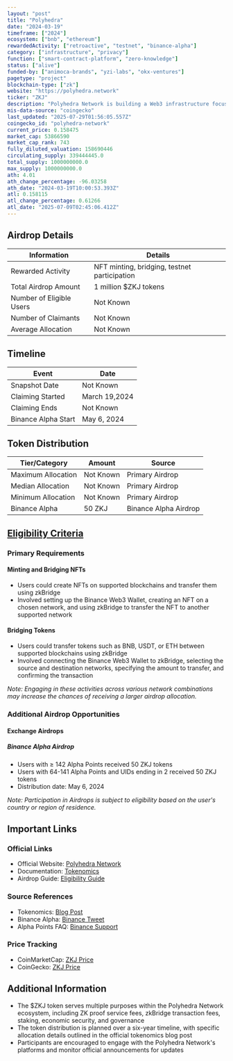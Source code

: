 ```yaml
---
layout: "post"
title: "Polyhedra"
date: "2024-03-19"
timeframe: ["2024"]
ecosystem: ["bnb", "ethereum"]
rewardedActivity: ["retroactive", "testnet", "binance-alpha"]
category: ["infrastructure", "privacy"]
function: ["smart-contract-platform", "zero-knowledge"]
status: ["alive"]
funded-by: ["animoca-brands", "yzi-labs", "okx-ventures"]
pagetype: "project"
blockchain-type: ["zk"]
website: "https://polyhedra.network"
ticker: "ZKJ"
description: "Polyhedra Network is building a Web3 infrastructure focusing on interoperability, scalability, and privacy using advanced zero-knowledge proof (ZKP) technology. Their flagship invention, zkBridge, transforms blockchain interoperability by enabling secure, fast, and trustless cross-chain transactions."
mis-data-source: "coingecko"
last_updated: "2025-07-29T01:56:05.557Z"
coingecko_id: "polyhedra-network"
current_price: 0.158475
market_cap: 53866590
market_cap_rank: 743
fully_diluted_valuation: 158690446
circulating_supply: 339444445.0
total_supply: 1000000000.0
max_supply: 1000000000.0
ath: 4.01
ath_change_percentage: -96.03258
ath_date: "2024-03-19T10:00:53.393Z"
atl: 0.158115
atl_change_percentage: 0.61266
atl_date: "2025-07-09T02:45:06.412Z"
---
```


## Airdrop Details

| Information              | Details               |
| ------------------------ | --------------------- |
| Rewarded Activity        | NFT minting, bridging, testnet participation |
| Total Airdrop Amount     | 1 million $ZKJ tokens |
| Number of Eligible Users | Not Known             |
| Number of Claimants      | Not Known             |
| Average Allocation       | Not Known             |

## Timeline

| Event               | Date          |
| ------------------- | ------------- |
| Snapshot Date       | Not Known     |
| Claiming Started    | March 19,2024 |
| Claiming Ends       | Not Known     |
| Binance Alpha Start | May 6, 2024   |

## Token Distribution

| Tier/Category      | Amount    | Source                    |
| ------------------ | --------- | ------------------------- |
| Maximum Allocation | Not Known | Primary Airdrop           |
| Median Allocation  | Not Known | Primary Airdrop           |
| Minimum Allocation | Not Known | Primary Airdrop           |
| Binance Alpha      | 50 ZKJ    | Binance Alpha Airdrop     |

## [Eligibility Criteria](https://support.bittime.com/hc/en-us/articles/9230390440463-Guide-to-Getting-Polyhedra-Network-ZK-Airdrop-and-How-to-Use-It)

### Primary Requirements

#### Minting and Bridging NFTs
- Users could create NFTs on supported blockchains and transfer them using zkBridge
- Involved setting up the Binance Web3 Wallet, creating an NFT on a chosen network, and using zkBridge to transfer the NFT to another supported network

#### Bridging Tokens
- Users could transfer tokens such as BNB, USDT, or ETH between supported blockchains using zkBridge
- Involved connecting the Binance Web3 Wallet to zkBridge, selecting the source and destination networks, specifying the amount to transfer, and confirming the transaction

_Note: Engaging in these activities across various network combinations may increase the chances of receiving a larger airdrop allocation._

### Additional Airdrop Opportunities

#### Exchange Airdrops

##### Binance Alpha Airdrop
- Users with ≥ 142 Alpha Points received 50 ZKJ tokens
- Users with 64-141 Alpha Points and UIDs ending in 2 received 50 ZKJ tokens
- Distribution date: May 6, 2024

_Note: Participation in Airdrops is subject to eligibility based on the user's country or region of residence._

## Important Links

### Official Links

- Official Website: [Polyhedra Network](https://polyhedra.network)
- Documentation: [Tokenomics](https://blog.polyhedra.network/tokenomics/)
- Airdrop Guide: [Eligibility Guide](https://support.bittime.com/hc/en-us/articles/9230390440463-Guide-to-Getting-Polyhedra-Network-ZK-Airdrop-and-How-to-Use-It)

### Source References

- Tokenomics: [Blog Post](https://blog.polyhedra.network/tokenomics/)
- Binance Alpha: [Binance Tweet](https://x.com/binance/status/1920005613867737516)
- Alpha Points FAQ: [Binance Support](https://binance.com/en/support/faq/detail/12e7f2e555704f9c8e852d1c1afb032a)

### Price Tracking

- CoinMarketCap: [ZKJ Price](https://coinmarketcap.com/currencies/polyhedra-network)
- CoinGecko: [ZKJ Price](https://www.coingecko.com/en/coins/polyhedra-network)

## Additional Information

- The $ZKJ token serves multiple purposes within the Polyhedra Network ecosystem, including ZK proof service fees, zkBridge transaction fees, staking, economic security, and governance
- The token distribution is planned over a six-year timeline, with specific allocation details outlined in the official tokenomics blog post
- Participants are encouraged to engage with the Polyhedra Network's platforms and monitor official announcements for updates